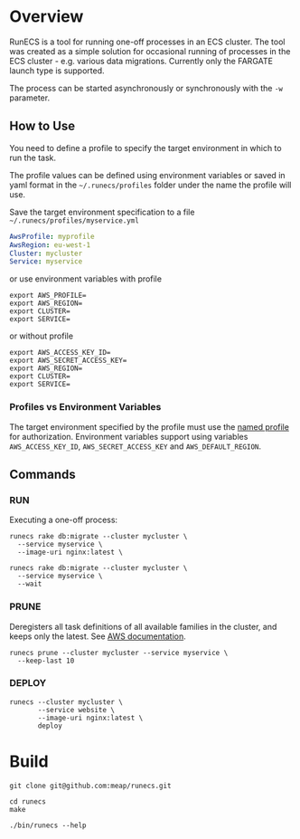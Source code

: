 # Overview

RunECS is a tool for running one-off processes in an ECS cluster. The tool was created as a simple solution for occasional running of processes in the ECS cluster - e.g. various data migrations. Currently only the FARGATE launch type is supported.

The process can be started asynchronously or synchronously with the `-w` parameter.

## How to Use

You need to define a profile to specify the target environment in which to run the task.

The profile values can be defined using environment variables or saved in yaml format in the `~/.runecs/profiles` folder under the name the profile will use.

Save the target environment specification to a file `~/.runecs/profiles/myservice.yml`

```yaml
AwsProfile: myprofile
AwsRegion: eu-west-1
Cluster: mycluster
Service: myservice
```

or use environment variables with profile 

```shell
export AWS_PROFILE=
export AWS_REGION=
export CLUSTER=
export SERVICE=
```

or without profile

```shell
export AWS_ACCESS_KEY_ID=
export AWS_SECRET_ACCESS_KEY=
export AWS_REGION=
export CLUSTER=
export SERVICE=
```

### Profiles vs Environment Variables

The target environment specified by the profile must use the [named profile](https://docs.aws.amazon.com/cli/latest/userguide/cli-configure-profiles.html) for authorization. Environment variables support using variables `AWS_ACCESS_KEY_ID`, `AWS_SECRET_ACCESS_KEY` and `AWS_DEFAULT_REGION`.

## Commands

### RUN

Executing a one-off process:

```shell
runecs rake db:migrate --cluster mycluster \
  --service myservice \
  --image-uri nginx:latest \

runecs rake db:migrate --cluster mycluster \
  --service myservice \
  --wait
```

### PRUNE

Deregisters all task definitions of all available families in the cluster, and keeps only the latest. See [AWS documentation](https://docs.aws.amazon.com/AmazonECS/latest/APIReference/API_DeregisterTaskDefinition.html).

```shell
runecs prune --cluster mycluster --service myservice \
  --keep-last 10
```

### DEPLOY

```shell
runecs --cluster mycluster \
       --service website \
       --image-uri nginx:latest \
       deploy
```

# Build

```shell
git clone git@github.com:meap/runecs.git

cd runecs
make

./bin/runecs --help
```


